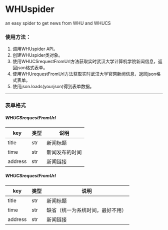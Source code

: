 # WHUspider
an easy spider to get news from WHU and WHUCS

### 使用方法：
1. 调用WHUspider API。
2. 创建WHUspider类对象。
3. 使用WHUCSrequestFromUrl方法获取实时武汉大学计算机学院新闻信息，返回json格式表单。
4. 使用WHUrequestFromUrl方法获取实时武汉大学官网新闻信息，返回json格式表单。
5. 使用json.loads(yourjson)得到表单数据。
***

### 表单格式
##### WHUCSrequestFromUrl
key | 类型 | 说明
---|---|---
title | str | 新闻标题
time | str | 新闻发布的时间
address | str | 新闻链接

##### WHUCSrequestFromUrl
key | 类型 | 说明
---|---|---
title | str | 新闻标题
time | str | 缺省（统一为系统时间，最好不用）
address | str | 新闻链接
